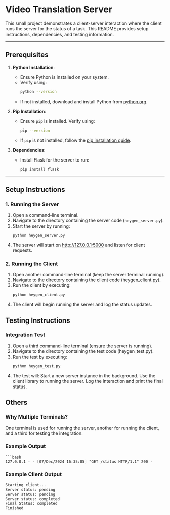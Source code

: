 # Video Translation Server

This small project demonstrates a client-server interaction where the client runs the server for the status of a task. This README provides setup instructions, dependencies, and testing information.

---

## Prerequisites

1. **Python Installation**:
   - Ensure Python is installed on your system.
   - Verify using:
     ```bash
     python --version
     ```
   - If not installed, download and install Python from [python.org](https://www.python.org/downloads/).

2. **Pip Installation**:
   - Ensure `pip` is installed. Verify using:
     ```bash
     pip --version
     ```
   - If `pip` is not installed, follow the [pip installation guide](https://pip.pypa.io/en/stable/installation/).

3. **Dependencies**:
   - Install Flask for the server to run:
     ```bash
     pip install flask
     ```

---

## Setup Instructions

### 1. Running the Server

1. Open a command-line terminal.
2. Navigate to the directory containing the server code (`heygen_server.py`).
3. Start the server by running:
   ```bash
   python heygen_server.py

4. The server will start on http://127.0.0.1:5000 and listen for client requests.

### 2. Running the Client

1. Open another command-line terminal (keep the server terminal running).
2. Navigate to the directory containing the client code (heygen_client.py).
3. Run the client by executing:
   ```bash
   python heygen_client.py
4. The client will begin running the server and log the status updates.

## Testing Instructions

### Integration Test

1. Open a third command-line terminal (ensure the server is running).
2. Navigate to the directory containing the test code (heygen_test.py).
3. Run the test by executing:
   ```bash
   python heygen_test.py
4. The test will:
Start a new server instance in the background.
Use the client library to running the server.
Log the interaction and print the final status.

## Others

### Why Multiple Terminals?

One terminal is used for running the server, another for running the client, and a third for testing the integration.

### Example Output
    ```bash 
    127.0.0.1 - - [07/Dec/2024 16:35:05] "GET /status HTTP/1.1" 200 -

### Example Client Output

   ```bash
   Starting client...
   Server status: pending
   Server status: pending
   Server status: completed
   Final Status: completed
   Finished
